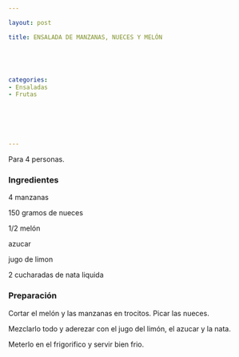 ```yaml
---

layout: post

title: ENSALADA DE MANZANAS, NUECES Y MELÓN





categories:
- Ensaladas
- Frutas






---
```


Para 4 personas.

<h3>Ingredientes</h3>

4 manzanas

150 gramos de nueces

1/2 melón

azucar

jugo de limon

2 cucharadas de nata liquida

<h3>Preparación</h3>

Cortar el melón y las manzanas en trocitos. Picar las nueces.

Mezclarlo todo y aderezar con el jugo del limón, el azucar y la nata.

Meterlo en el frigorifico y servir bien frio.